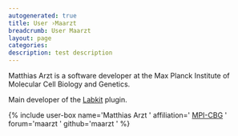 ```yaml
---
autogenerated: true
title: User ›Maarzt
breadcrumb: User Maarzt
layout: page
categories: 
description: test description
---
```


Matthias Arzt is a software developer at the Max Planck Institute of Molecular Cell Biology and Genetics.

Main developer of the [Labkit](Labkit "wikilink") plugin.

{% include user-box name='Matthias Arzt ' affiliation=' [MPI-CBG](https://www.mpi-cbg.de/) ' forum='maarzt ' github='maarzt ' %}
